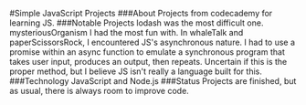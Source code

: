 #Simple JavaScript Projects
###About
Projects from codecademy for learning JS.
###Notable Projects
lodash was the most difficult one.
mysteriousOrganism I had the most fun with.
In whaleTalk and paperScissorsRock, I encountered JS's asynchronous nature.
I had to use a promise within an async function to emulate a synchronous program 
that takes user input, produces an output, then repeats. Uncertain if this is 
the proper method, but I believe JS isn't really a language built for this.
###Technology
JavaScript and Node.js
###Status
Projects are finished, but as usual, there is always room to improve code.

